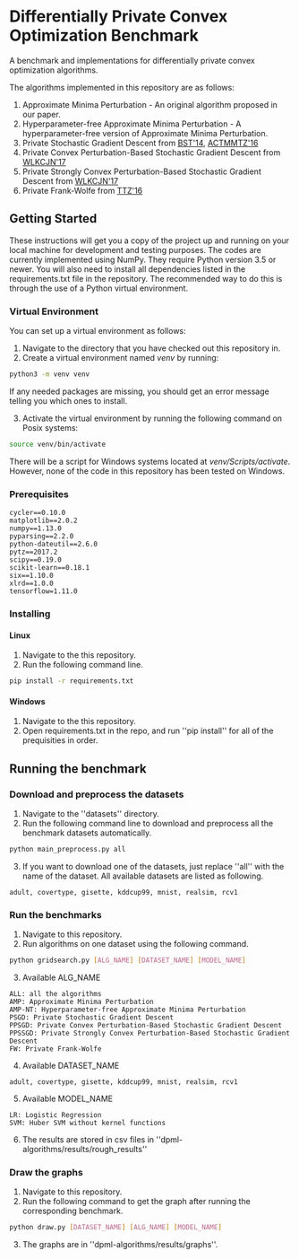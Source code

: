 # Differentially Private Convex Optimization Benchmark

A benchmark and implementations for differentially private convex optimization algorithms.

The algorithms implemented in this repository are as follows:
1. Approximate Minima Perturbation - An original algorithm proposed in our paper.
2. Hyperparameter-free Approximate Minima Perturbation - A hyperparameter-free version of Approximate Minima Perturbation.
3. Private Stochastic Gradient Descent from [BST'14](https://arxiv.org/abs/1405.7085), [ACTMMTZ'16](https://arxiv.org/pdf/1607.00133.pdf)
4. Private Convex Perturbation-Based Stochastic Gradient Descent from [WLKCJN'17](https://arxiv.org/pdf/1606.04722.pdf)
5. Private Strongly Convex Perturbation-Based Stochastic Gradient Descent from [WLKCJN'17](https://arxiv.org/pdf/1606.04722.pdf)
6. Private Frank-Wolfe from [TTZ'16](https://arxiv.org/pdf/1411.5417.pdf)

## Getting Started

These instructions will get you a copy of the project up and running on your local machine for development and testing purposes. The codes are currently implemented using NumPy. They require Python version 3.5 or newer. You will also need to install all dependencies listed in the requirements.txt file in the repository. The recommended way to do this is through the use of a Python virtual environment.

### Virtual Environment

You can set up a virtual environment as follows:

1. Navigate to the directory that you have checked out this repository in.
2. Create a virtual environment named *venv* by running:
```bash
python3 -m venv venv
```
If any needed packages are missing, you should get an error message telling you which ones to install.

3. Activate the virtual environment by running the following command on Posix systems:
```bash
source venv/bin/activate
```
There will be a script for Windows systems located at *venv/Scripts/activate*. However, none of the code in this repository has been tested on Windows.

### Prerequisites

```
cycler==0.10.0
matplotlib==2.0.2
numpy==1.13.0
pyparsing==2.2.0
python-dateutil==2.6.0
pytz==2017.2
scipy==0.19.0
scikit-learn==0.18.1
six==1.10.0
xlrd==1.0.0
tensorflow=1.11.0
```

### Installing

#### Linux

1. Navigate to the this repository.
2. Run the following command line.

```bash
pip install -r requirements.txt
```

#### Windows

1. Navigate to the this repository.
2. Open requirements.txt in the repo, and run ''pip install'' for all of the prequisities in order.

## Running the benchmark

### Download and preprocess the datasets

1. Navigate to the ''datasets'' directory.
2. Run the following command line to download and preprocess all the benchmark datasets automatically.
```bash
python main_preprocess.py all
```
3. If you want to download one of the datasets, just replace ''all'' with the name of the dataset. All available datasets are listed as following.
```
adult, covertype, gisette, kddcup99, mnist, realsim, rcv1
```

### Run the benchmarks

1. Navigate to this repository.
2. Run algorithms on one dataset using the following command.

```bash
python gridsearch.py [ALG_NAME] [DATASET_NAME] [MODEL_NAME]
```

3. Available ALG_NAME
```
ALL: all the algorithms
AMP: Approximate Minima Perturbation
AMP-NT: Hyperparameter-free Approximate Minima Perturbation
PSGD: Private Stochastic Gradient Descent
PPSGD: Private Convex Perturbation-Based Stochastic Gradient Descent
PPSSGD: Private Strongly Convex Perturbation-Based Stochastic Gradient Descent
FW: Private Frank-Wolfe
```

4. Available DATASET_NAME
```
adult, covertype, gisette, kddcup99, mnist, realsim, rcv1
```
5. Available MODEL_NAME
```
LR: Logistic Regression
SVM: Huber SVM without kernel functions
```
6. The results are stored in csv files in ''dpml-algorithms/results/rough_results''

### Draw the graphs

1. Navigate to this repository.
2. Run the following command to get the graph after running the corresponding benchmark.
```bash
python draw.py [DATASET_NAME] [ALG_NAME] [MODEL_NAME]
```
3. The graphs are in ''dpml-algorithms/results/graphs''.


